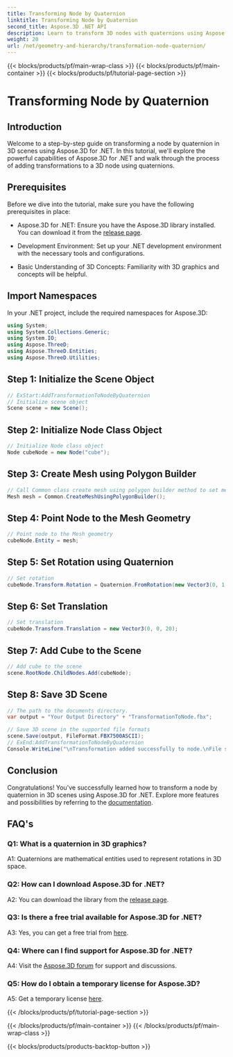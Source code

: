 ```yaml
---
title: Transforming Node by Quaternion 
linktitle: Transforming Node by Quaternion 
second_title: Aspose.3D .NET API
description: Learn to transform 3D nodes with quaternions using Aspose.3D for .NET. Step-by-step guide for beginners.
weight: 20
url: /net/geometry-and-hierarchy/transformation-node-quaternion/
---
```


{{< blocks/products/pf/main-wrap-class >}}
{{< blocks/products/pf/main-container >}}
{{< blocks/products/pf/tutorial-page-section >}}

# Transforming Node by Quaternion

## Introduction

Welcome to a step-by-step guide on transforming a node by quaternion in 3D scenes using Aspose.3D for .NET. In this tutorial, we'll explore the powerful capabilities of Aspose.3D for .NET and walk through the process of adding transformations to a 3D node using quaternions.

## Prerequisites

Before we dive into the tutorial, make sure you have the following prerequisites in place:

- Aspose.3D for .NET: Ensure you have the Aspose.3D library installed. You can download it from the [release page](https://releases.aspose.com/3d/net/).

- Development Environment: Set up your .NET development environment with the necessary tools and configurations.

- Basic Understanding of 3D Concepts: Familiarity with 3D graphics and concepts will be helpful.

## Import Namespaces

In your .NET project, include the required namespaces for Aspose.3D:

```csharp
using System;
using System.Collections.Generic;
using System.IO;
using Aspose.ThreeD;
using Aspose.ThreeD.Entities;
using Aspose.ThreeD.Utilities;
```

## Step 1: Initialize the Scene Object

```csharp
// ExStart:AddTransformationToNodeByQuaternion            
// Initialize scene object
Scene scene = new Scene();
```

## Step 2: Initialize Node Class Object

```csharp
// Initialize Node class object
Node cubeNode = new Node("cube");
```

## Step 3: Create Mesh using Polygon Builder

```csharp
// Call Common class create mesh using polygon builder method to set mesh instance 
Mesh mesh = Common.CreateMeshUsingPolygonBuilder();
```

## Step 4: Point Node to the Mesh Geometry

```csharp
// Point node to the Mesh geometry
cubeNode.Entity = mesh;
```

## Step 5: Set Rotation using Quaternion

```csharp
// Set rotation
cubeNode.Transform.Rotation = Quaternion.FromRotation(new Vector3(0, 1, 0), new Vector3(0.3, 0.5, 0.1));            
```

## Step 6: Set Translation

```csharp
// Set translation
cubeNode.Transform.Translation = new Vector3(0, 0, 20);            
```

## Step 7: Add Cube to the Scene

```csharp
// Add cube to the scene
scene.RootNode.ChildNodes.Add(cubeNode);
```

## Step 8: Save 3D Scene

```csharp
// The path to the documents directory.
var output = "Your Output Directory" + "TransformationToNode.fbx";

// Save 3D scene in the supported file formats
scene.Save(output, FileFormat.FBX7500ASCII);
// ExEnd:AddTransformationToNodeByQuaternion
Console.WriteLine("\nTransformation added successfully to node.\nFile saved at " + output);
```

## Conclusion

Congratulations! You've successfully learned how to transform a node by quaternion in 3D scenes using Aspose.3D for .NET. Explore more features and possibilities by referring to the [documentation](https://reference.aspose.com/3d/net/).

## FAQ's

### Q1: What is a quaternion in 3D graphics?

A1: Quaternions are mathematical entities used to represent rotations in 3D space.

### Q2: How can I download Aspose.3D for .NET?

A2: You can download the library from the [release page](https://releases.aspose.com/3d/net/).

### Q3: Is there a free trial available for Aspose.3D for .NET?

A3: Yes, you can get a free trial from [here](https://releases.aspose.com/).

### Q4: Where can I find support for Aspose.3D for .NET?

A4: Visit the [Aspose.3D forum](https://forum.aspose.com/c/3d/18) for support and discussions.

### Q5: How do I obtain a temporary license for Aspose.3D?

A5: Get a temporary license [here](https://purchase.aspose.com/temporary-license/).


{{< /blocks/products/pf/tutorial-page-section >}}

{{< /blocks/products/pf/main-container >}}
{{< /blocks/products/pf/main-wrap-class >}}

{{< blocks/products/products-backtop-button >}}

